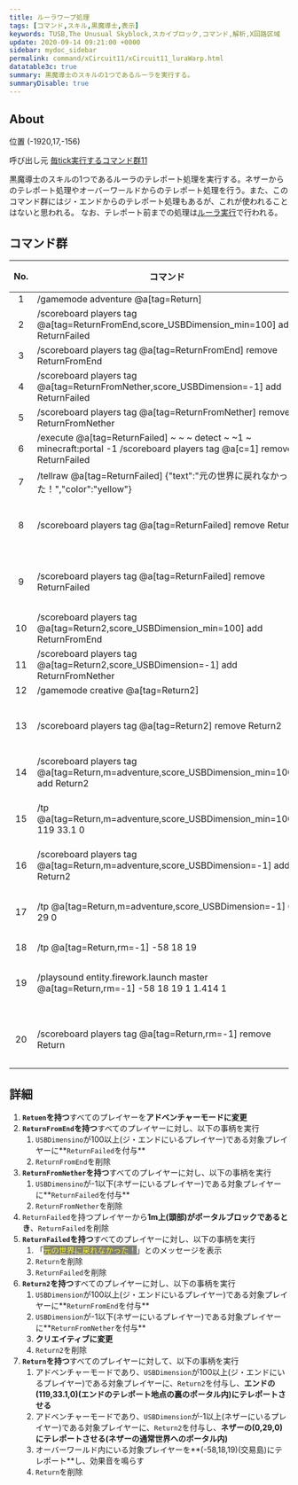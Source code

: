 ```yaml
---
title: ルーラワープ処理
tags: [コマンド,スキル,黒魔導士,表示]
keywords: TUSB,The Unusual Skyblock,スカイブロック,コマンド,解析,X回路区域
update: 2020-09-14 09:21:00 +0000
sidebar: mydoc_sidebar
permalink: command/xCircuit11/xCircuit11_luraWarp.html
datatable3c: true
summary: 黒魔導士のスキルの1つであるルーラを実行する。
summaryDisable: true
---
```


## About

<span class="tagYellow">位置</span> (-1920,17,-156)

<span class="tagBlack">呼び出し元</span> [毎tick実行するコマンド群11]({{site.baseurl}}/command/xCircuit11/xCircuit11_command.html)

黒魔導士のスキルの1つであるルーラのテレポート処理を実行する。ネザーからのテレポート処理やオーバーワールドからのテレポート処理を行う。また、このコマンド群にはジ・エンドからのテレポート処理もあるが、これが使われることはないと思われる。
なお、テレポート前までの処理は[ルーラ実行]({{site.baseurl}}/command/xCircuit11/xCircuit11_lura.html)で行われる。

## コマンド群

<div class="datatable3c-begin"></div>

|No.|コマンド|状態|
|:-:|-|-|
|1|/gamemode adventure @a[tag=Return]|
|2|/scoreboard players tag @a[tag=ReturnFromEnd,score_USBDimension_min=100] add ReturnFailed|
|3|/scoreboard players tag @a[tag=ReturnFromEnd] remove ReturnFromEnd|
|4|/scoreboard players tag @a[tag=ReturnFromNether,score_USBDimension=-1] add ReturnFailed|
|5|/scoreboard players tag @a[tag=ReturnFromNether] remove ReturnFromNether|
|6|/execute @a[tag=ReturnFailed] ~ ~ ~ detect ~ ~1 ~ minecraft:portal -1 /scoreboard players tag @a[c=1] remove ReturnFailed|
|7|/tellraw @a[tag=ReturnFailed] {"text":"元の世界に戻れなかった！","color":"yellow"}|
|8|/scoreboard players tag @a[tag=ReturnFailed] remove Return|条件付き|
|9|/scoreboard players tag @a[tag=ReturnFailed] remove ReturnFailed|条件付き|
|10|/scoreboard players tag @a[tag=Return2,score_USBDimension_min=100] add ReturnFromEnd|
|11|/scoreboard players tag @a[tag=Return2,score_USBDimension=-1] add ReturnFromNether|
|12|/gamemode creative @a[tag=Return2]|
|13|/scoreboard players tag @a[tag=Return2] remove Return2|条件付き|
|14|/scoreboard players tag @a[tag=Return,m=adventure,score_USBDimension_min=100] add Return2|
|15|/tp @a[tag=Return,m=adventure,score_USBDimension_min=100] 119 33.1 0|条件付き|
|16|/scoreboard players tag @a[tag=Return,m=adventure,score_USBDimension=-1] add Return2|
|17|/tp @a[tag=Return,m=adventure,score_USBDimension=-1] 0 29 0|条件付き|
|18|/tp @a[tag=Return,rm=-1] -58 18 19|
|19|/playsound entity.firework.launch master @a[tag=Return,rm=-1] -58 18 19 1 1.414 1|条件付き|
|20|/scoreboard players tag @a[tag=Return,rm=-1] remove Return|条件付き|

<div class="datatable3c-end"></div>

## 詳細

1. **`Retuen`を持つ**すべてのプレイヤーを**アドベンチャーモードに変更**
2. **`ReturnFromEnd`を持つ**すべてのプレイヤーに対し、以下の事柄を実行
   1. `USBDimensino`が100以上(ジ・エンドにいるプレイヤー)である対象プレイヤーに**`ReturnFailed`を付与**
   2. `ReturnFromEnd`を削除
3. **`ReturnFromNether`を持つ**すべてのプレイヤーに対し、以下の事柄を実行
   1. `USBDimensino`が-1以下(ネザーにいるプレイヤー)である対象プレイヤーに**`ReturnFailed`を付与**
   2. `ReturnFromNether`を削除
4. `ReturnFailed`を持つプレイヤーから**1m上(頭部)がポータルブロックであるとき**、`ReturnFailed`を削除
5. **`ReturnFailed`を持つ**すべてのプレイヤーに対し、以下の事柄を実行
   1. 「<span style="color:yellow; background-color:gray;">元の世界に戻れなかった！</span>」とのメッセージを表示
   2. `Return`を削除
   3. `ReturnFailed`を削除
6. **`Return2`を持つ**すべてのプレイヤーに対し、以下の事柄を実行
   1. `USBDimension`が100以上(ジ・エンドにいるプレイヤー)である対象プレイヤーに**`ReturnFromEnd`を付与**
   2. `USBDimension`が-1以下(ネザーにいるプレイヤー)である対象プレイヤーに**`ReturnFromNether`を付与**
   3. **クリエイティブに変更**
   4. `Return2`を削除
7. **`Return`を持つ**すべてのプレイヤーに対して、以下の事柄を実行
   1. アドベンチャーモードであり、`USBDimension`が100以上(ジ・エンドにいるプレイヤー)である対象プレイヤーに、`Return2`を付与し、**エンドの(119,33.1,0)(エンドのテレポート地点の裏のポータル内)にテレポートさせる**
   2. アドベンチャーモードであり、`USBDimension`が-1以上(ネザーにいるプレイヤー)である対象プレイヤーに、`Return2`を付与し、**ネザーの(0,29,0)にテレポートさせる(ネザーの通常世界へのポータル内)**
   3. オーバーワールド内にいる対象プレイヤーを**(-58,18,19)(交易島)にテレポート**し、効果音を鳴らす
   4. `Return`を削除
